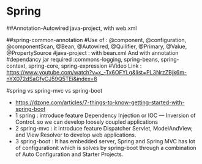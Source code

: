 # Spring

##Annotation-Autowired 
java-project, with web.xml

##spring-common-annotation
#Use of : @component, @configuration, @componentScan, @Bean, @Autowired, @Quilifier, @Primary, @Value, @PropertySource 
#java-project : with bean.xml And with annotation
#dependancy jar required :commons-logging, spring-beans, spring-context, spring-core, spring-expression
#Video Link : https://www.youtube.com/watch?v=x_-Tx6OFYLg&list=PL3NrzZBjk6m-nYX072dSaGfyCJ59Q5TEi&index=8

#spring vs spring-mvc vs spring-boot
* https://dzone.com/articles/7-things-to-know-getting-started-with-spring-boot
* 1 spring : introduce feature Dependency Injection or IOC — Inversion of Control. so we can develop loosely coupled applications
* 2 spring-mvc : it introduce feature Dispatcher Servlet, ModelAndView, and View Resolver to develop web applications.
* 3 spring-boot : It has embedded server, Spring and Spring MVC has lot of configurationit which is solves by spring-boot through a combination of Auto Configuration and Starter Projects.



